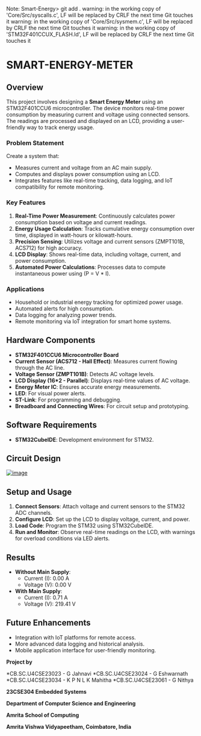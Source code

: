 Note:
Smart-Energy> git add .
warning: in the working copy of 'Core/Src/syscalls.c', LF will be replaced by CRLF the next time Git touches it
warning: in the working copy of 'Core/Src/sysmem.c', LF will be replaced by CRLF the next time Git touches it
warning: in the working copy of 'STM32F401CCUX_FLASH.ld', LF will be replaced by CRLF the next time Git touches it



# SMART-ENERGY-METER

## Overview

This project involves designing a **Smart Energy Meter** using an STM32F401CCU6 microcontroller. The device monitors real-time power consumption by measuring current and voltage using connected sensors. The readings are processed and displayed on an LCD, providing a user-friendly way to track energy usage.

### Problem Statement

Create a system that:

* Measures current and voltage from an AC main supply.
* Computes and displays power consumption using an LCD.
* Integrates features like real-time tracking, data logging, and IoT compatibility for remote monitoring.

### Key Features

1. **Real-Time Power Measurement**: Continuously calculates power consumption based on voltage and current readings.
2. **Energy Usage Calculation**: Tracks cumulative energy consumption over time, displayed in watt-hours or kilowatt-hours.
3. **Precision Sensing**: Utilizes voltage and current sensors (ZMPT101B, ACS712) for high accuracy.
4. **LCD Display**: Shows real-time data, including voltage, current, and power consumption.
5. **Automated Power Calculations**: Processes data to compute instantaneous power using (P = V \* I).

### Applications

* Household or industrial energy tracking for optimized power usage.
* Automated alerts for high consumption.
* Data logging for analyzing power trends.
* Remote monitoring via IoT integration for smart home systems.

## Hardware Components

* **STM32F401CCU6 Microcontroller Board**
* **Current Sensor (ACS712 - Hall Effect)**: Measures current flowing through the AC line.
* **Voltage Sensor (ZMPT101B)**: Detects AC voltage levels.
* **LCD Display (16\*2 - Parallel)**: Displays real-time values of AC voltage.
* **Energy Meter IC**: Ensures accurate energy measurements.
* **LED**: For visual power alerts.
* **ST-Link**: For programming and debugging.
* **Breadboard and Connecting Wires**: For circuit setup and prototyping.

## Software Requirements

* **STM32CubeIDE**: Development environment for STM32.

## Circuit Design

[![image](https://private-user-images.githubusercontent.com/137255544/383565230-6f486b21-7e8e-4f76-941b-b099bc39686f.png?jwt=eyJ0eXAiOiJKV1QiLCJhbGciOiJIUzI1NiJ9.eyJpc3MiOiJnaXRodWIuY29tIiwiYXVkIjoicmF3LmdpdGh1YnVzZXJjb250ZW50LmNvbSIsImtleSI6ImtleTUiLCJleHAiOjE3NjA0MjA5NTcsIm5iZiI6MTc2MDQyMDY1NywicGF0aCI6Ii8xMzcyNTU1NDQvMzgzNTY1MjMwLTZmNDg2YjIxLTdlOGUtNGY3Ni05NDFiLWIwOTliYzM5Njg2Zi5wbmc_WC1BbXotQWxnb3JpdGhtPUFXUzQtSE1BQy1TSEEyNTYmWC1BbXotQ3JlZGVudGlhbD1BS0lBVkNPRFlMU0E1M1BRSzRaQSUyRjIwMjUxMDE0JTJGdXMtZWFzdC0xJTJGczMlMkZhd3M0X3JlcXVlc3QmWC1BbXotRGF0ZT0yMDI1MTAxNFQwNTQ0MTdaJlgtQW16LUV4cGlyZXM9MzAwJlgtQW16LVNpZ25hdHVyZT1jMWNiNzQ4MTE1YjA5MGU1YzAwMWFjMzg0NzcwZTA3ZDMzOWJkZGEzNmQ4YzFhNzQyOTgzOWJhZTMwYmYzZGQ4JlgtQW16LVNpZ25lZEhlYWRlcnM9aG9zdCJ9.Y2-mhGnmVgEbMV_0yEgqjkAJuFVMymjNnAr2YYxYMjI)](https://private-user-images.githubusercontent.com/137255544/383565230-6f486b21-7e8e-4f76-941b-b099bc39686f.png?jwt=eyJ0eXAiOiJKV1QiLCJhbGciOiJIUzI1NiJ9.eyJpc3MiOiJnaXRodWIuY29tIiwiYXVkIjoicmF3LmdpdGh1YnVzZXJjb250ZW50LmNvbSIsImtleSI6ImtleTUiLCJleHAiOjE3NjA0MjA5NTcsIm5iZiI6MTc2MDQyMDY1NywicGF0aCI6Ii8xMzcyNTU1NDQvMzgzNTY1MjMwLTZmNDg2YjIxLTdlOGUtNGY3Ni05NDFiLWIwOTliYzM5Njg2Zi5wbmc_WC1BbXotQWxnb3JpdGhtPUFXUzQtSE1BQy1TSEEyNTYmWC1BbXotQ3JlZGVudGlhbD1BS0lBVkNPRFlMU0E1M1BRSzRaQSUyRjIwMjUxMDE0JTJGdXMtZWFzdC0xJTJGczMlMkZhd3M0X3JlcXVlc3QmWC1BbXotRGF0ZT0yMDI1MTAxNFQwNTQ0MTdaJlgtQW16LUV4cGlyZXM9MzAwJlgtQW16LVNpZ25hdHVyZT1jMWNiNzQ4MTE1YjA5MGU1YzAwMWFjMzg0NzcwZTA3ZDMzOWJkZGEzNmQ4YzFhNzQyOTgzOWJhZTMwYmYzZGQ4JlgtQW16LVNpZ25lZEhlYWRlcnM9aG9zdCJ9.Y2-mhGnmVgEbMV_0yEgqjkAJuFVMymjNnAr2YYxYMjI)

## Setup and Usage

1. **Connect Sensors**: Attach voltage and current sensors to the STM32 ADC channels.
2. **Configure LCD**: Set up the LCD to display voltage, current, and power.
3. **Load Code**: Program the STM32 using STM32CubeIDE.
4. **Run and Monitor**: Observe real-time readings on the LCD, with warnings for overload conditions via LED alerts.

## Results

* **Without Main Supply**:
    + Current (I): 0.00 A
    + Voltage (V): 0.00 V
* **With Main Supply**:
    + Current (I): 0.71 A
    + Voltage (V): 219.41 V

## Future Enhancements

* Integration with IoT platforms for remote access.
* More advanced data logging and historical analysis.
* Mobile application interface for user-friendly monitoring.

**Project by**

*CB.SC.U4CSE23023 - G Jahnavi
*CB.SC.U4CSE23024 - G Eshwarnath
*CB.SC.U4CSE23034 - K P N L K Mahitha
*CB.SC.U4CSE23061 - G Nithya

**23CSE304 Embedded Systems**

**Department of Computer Science and Engineering**

**Amrita School of Computing**

**Amrita Vishwa Vidyapeetham, Coimbatore, India**
